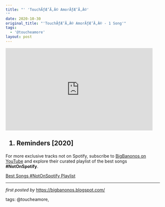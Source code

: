 ```yaml
---
title: "' 'TouchÃƒÆ’Ã‚Â© AmorÃƒÆ’Ã‚Â©'
'"
date: 2020-10-30
original_title: "'TouchÃƒÆ’Ã‚Â© AmorÃƒÆ’Ã‚Â© - 1 Song'"
tags:
  - '@toucheamore'
layout: post
---
```

<iframe frameborder="0" height="270" src="https://www.youtube.com/embed/sKHawjBPaxU" width="480"></iframe><h2><ol><li>Reminders [2020]</li></ol></h2>

<!--Subscribe and Playlist Links-->
<div>
    <p>For more exclusive tracks not on Spotify, subscribe to <a href="https://www.youtube.com/@BigBanonos" target="_blank">BigBanonos on YouTube</a> and explore their curated playlist of the best songs <strong>#NotOnSpotify</strong>.</p>
    <p><a href="https://www.youtube.com/playlist?list=PLtuNtuTatqI0kFahUCbtbfenC_ET5O_tr" target="_blank">Best Songs #NotOnSpotify Playlist<br /></a></p></div>

<hr />

<p><em>first posted by</em> <a href="https://bigbanonos.blogspot.com/" rel="noopener" target="_new">https://bigbanonos.blogspot.com/</a></p>

<p>tags: @toucheamore,</p>
